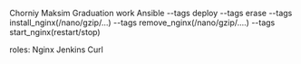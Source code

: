 Chorniy Maksim
Graduation work
Ansible
--tags deploy
--tags erase
--tags install_nginx(/nano/gzip/...)
--tags remove_nginx(/nano/gzip/....)
--tags start_nginx(restart/stop)


roles:
Nginx
Jenkins
Curl
